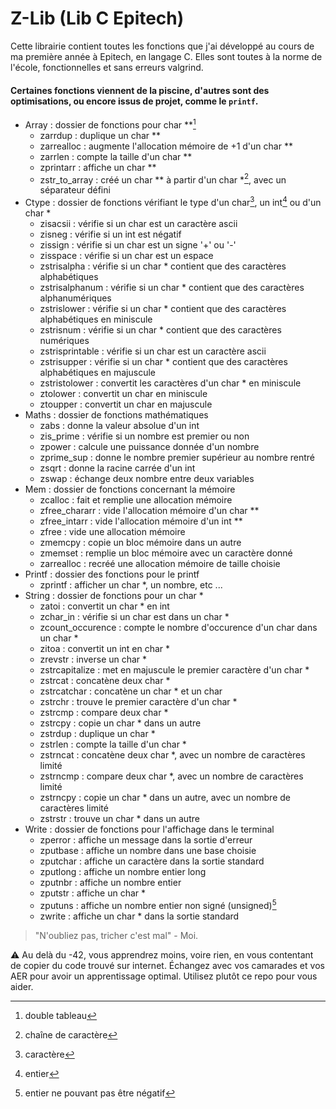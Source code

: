 # Z-Lib (Lib C Epitech)

Cette librairie contient toutes les fonctions que j'ai développé au cours de ma première année à Epitech, en langage C. Elles sont toutes à la norme de l'école, fonctionnelles et sans erreurs valgrind.

#### Certaines fonctions viennent de la piscine, d'autres sont des optimisations, ou encore issus de projet, comme le `printf`.

- Array : dossier de fonctions pour char **[^1]
  - zarrdup : duplique un char **
  - zarrealloc : augmente l'allocation mémoire de +1 d'un char **
  - zarrlen : compte la taille d'un char **
  - zprintarr : affiche un char **
  - zstr_to_array : créé un char ** à partir d'un char *[^2], avec un séparateur défini
- Ctype :  dossier de fonctions vérifiant le type d'un char[^3], un int[^4] ou d'un char *
  - zisacsii : vérifie si un char est un caractère ascii
  - zisneg : vérifie si un int est négatif
  - zissign : vérifie si un char est un signe '+' ou '-'
  - zisspace : vérifie si un char est un espace
  - zstrisalpha : vérifie si un char * contient que des caractères alphabétiques
  - zstrisalphanum : vérifie si un char * contient que des caractères alphanumériques
  - zstrislower : vérifie si un char * contient que des caractères alphabétiques en miniscule
  - zstrisnum : vérifie si un char * contient que des caractères numériques
  - zstrisprintable : vérifie si un char est un caractère ascii
  - zstrisupper : vérifie si un char * contient que des caractères alphabétiques en majuscule
  - zstristolower : convertit les caractères d'un char * en miniscule
  - ztolower : convertit un char en miniscule
  - ztoupper : convertit un char en majuscule
- Maths :  dossier de fonctions mathématiques
  - zabs : donne la valeur absolue d'un int
  - zis_prime : vérifie si un nombre est premier ou non
  - zpower : calcule une puissance donnée d'un nombre
  - zprime_sup : donne le nombre premier supérieur au nombre rentré
  - zsqrt : donne la racine carrée d'un int
  - zswap : échange deux nombre entre deux variables
- Mem : dossier de fonctions concernant la mémoire
  - zcalloc : fait et remplie une allocation mémoire
  - zfree_chararr : vide l'allocation mémoire d'un char **
  - zfree_intarr : vide l'allocation mémoire d'un int **
  - zfree : vide une allocation mémoire
  - zmemcpy : copie un bloc mémoire dans un autre
  - zmemset : remplie un bloc mémoire avec un caractère donné
  - zarrealloc : recréé une allocation mémoire de taille choisie
- Printf : dossier des fonctions pour le printf
  - zprintf : afficher un char *, un nombre, etc ...
- String : dossier de fonctions pour un char *
  - zatoi : convertit un char * en int
  - zchar_in : vérifie si un char est dans un char *
  - zcount_occurence : compte le nombre d'occurence d'un char dans un char *
  - zitoa : convertit un int en char *
  - zrevstr : inverse un char *
  - zstrcapitalize : met en majuscule le premier caractère d'un char *
  - zstrcat : concatène deux char *
  - zstrcatchar : concatène un char * et un char
  - zstrchr : trouve le premier caractère d'un char *
  - zstrcmp : compare deux char *
  - zstrcpy : copie un char * dans un autre
  - zstrdup : duplique un char *
  - zstrlen : compte la taille d'un char *
  - zstrncat : concatène deux char *, avec un nombre de caractères limité
  - zstrncmp : compare deux char *, avec un nombre de caractères limité
  - zstrncpy : copie un char * dans un autre, avec un nombre de caractères limité
  - zstrstr : trouve un char * dans un autre
- Write : dossier de fonctions pour l'affichage dans le terminal
  - zperror : affiche un message dans la sortie d'erreur
  - zputbase : affiche un nombre dans une base choisie
  - zputchar : affiche un caractère dans la sortie standard
  - zputlong : affiche un nombre entier long
  - zputnbr : affiche un nombre entier
  - zputstr : affiche un char *
  - zputuns : affiche un nombre entier non signé (unsigned)[^5]
  - zwrite : affiche un char * dans la sortie standard

> "N'oubliez pas, tricher c'est mal" - Moi.

:warning: Au delà du -42, vous apprendrez moins, voire rien, en vous contentant de copier du code trouvé sur internet. Échangez avec vos camarades et vos AER pour avoir un apprentissage optimal. Utilisez plutôt ce repo pour vous aider.

[^1]: double tableau
[^2]: chaîne de caractère
[^3]: caractère
[^4]: entier
[^5]: entier ne pouvant pas être négatif
